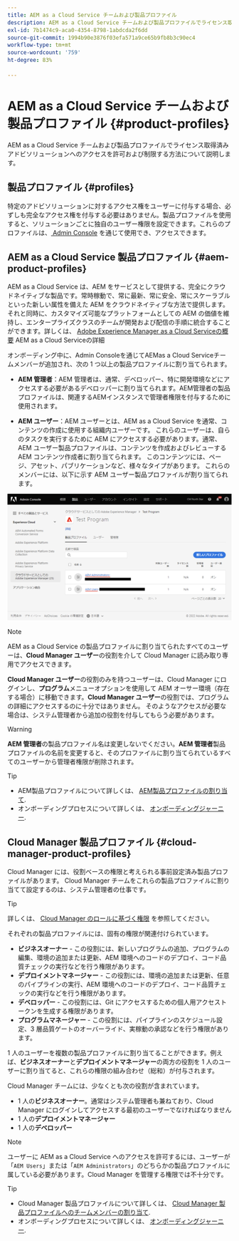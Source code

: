 ```yaml
---
title: AEM as a Cloud Service チームおよび製品プロファイル
description: AEM as a Cloud Service チームおよび製品プロファイルでライセンス取得済みアドビソリューションへのアクセスを許可および制限する方法について説明します。
exl-id: 7b1474c9-aca0-4354-8798-1abdcda2f6dd
source-git-commit: 1994b90e3876f03efa571a9ce65b9fb8b3c90ec4
workflow-type: tm+mt
source-wordcount: '759'
ht-degree: 83%

---
```


# AEM as a Cloud Service チームおよび製品プロファイル {#product-profiles}

AEM as a Cloud Service チームおよび製品プロファイルでライセンス取得済みアドビソリューションへのアクセスを許可および制限する方法について説明します。

## 製品プロファイル {#profiles}

特定のアドビソリューションに対するアクセス権をユーザーに付与する場合、必ずしも完全なアクセス権を付与する必要はありません。製品プロファイルを使用すると、ソリューションごとに独自のユーザー権限を設定できます。これらのプロファイルは、[ Admin Console](/help/journey-onboarding/admin-console.md) を通じて使用でき、アクセスできます。

## AEM as a Cloud Service 製品プロファイル {#aem-product-profiles}

AEM as a Cloud Service は、AEM をサービスとして提供する、完全にクラウドネイティブな製品です。常時稼動で、常に最新、常に安全、常にスケーラブルといった新しい属性を備えた AEM をクラウドネイティブな方法で提供します。それと同時に、カスタマイズ可能なプラットフォームとしての AEM の価値を維持し、エンタープライズクラスのチームが開発および配信の手順に統合することができます。詳しくは、 [Adobe Experience Manager as a Cloud Serviceの概要](/help/overview/introduction.md) AEM as a Cloud Serviceの詳細

オンボーディング中に、Admin Consoleを通じてAEMas a Cloud Serviceチームメンバーが追加され、次の 1 つ以上の製品プロファイルに割り当てられます。

* **AEM 管理者**：AEM 管理者は、通常、デベロッパー、特に開発環境などにアクセスする必要があるデベロッパーに割り当てられます。AEM管理者の製品プロファイルは、関連するAEMインスタンスで管理者権限を付与するために使用されます。

* **AEM ユーザー**：AEM ユーザーとは、AEM as a Cloud Service を通常、コンテンツの作成に使用する組織内ユーザーです。 これらのユーザーは、自らのタスクを実行するために AEM にアクセスする必要があります。通常、AEM ユーザー製品プロファイルは、コンテンツを作成およびレビューする AEM コンテンツ作成者に割り当てられます。 このコンテンツには、ページ、アセット、パブリケーションなど、様々なタイプがあります。 これらのメンバーには、以下に示す AEM ユーザー製品プロファイルが割り当てられます。

![製品プロファイル](/help/onboarding/assets/admin-console-profiles.png)

>[!NOTE]
>
>AEM as a Cloud Service の製品プロファイルに割り当てられたすべてのユーザーは、**Cloud Manager ユーザー**&#x200B;の役割を介して Cloud Manager に読み取り専用でアクセスできます。
>
>**Cloud Manager ユーザー**&#x200B;の役割のみを持つユーザーは、Cloud Manager にログインし、**プログラム**&#x200B;メニューオプションを使用して AEM オーサー環境（存在する場合）に移動できます。**Cloud Manager ユーザー**&#x200B;の役割では、プログラムの詳細にアクセスするのに十分ではありません。 そのようなアクセスが必要な場合は、システム管理者から追加の役割を付与してもらう必要があります。

>[!WARNING]
>
>**AEM 管理者**&#x200B;の製品プロファイル名は変更しないでください。**AEM 管理者**&#x200B;製品プロファイルの名前を変更すると、そのプロファイルに割り当てられているすべてのユーザーから管理者権限が削除されます。

>[!TIP]
>
>* AEM製品プロファイルについて詳しくは、 [AEM製品プロファイルの割り当て](/help/journey-onboarding/assign-profiles-aem.md).
>* オンボーディングプロセスについて詳しくは、 [オンボーディングジャーニー](/help/journey-onboarding/overview.md).

## Cloud Manager 製品プロファイル {#cloud-manager-product-profiles}

Cloud Manager には、役割ベースの権限と考えられる事前設定済み製品プロファイルがあります。 Cloud Manager チームをこれらの製品プロファイルに割り当てて設定するのは、システム管理者の仕事です。

>[!TIP]
>
>詳しくは、 [Cloud Manager のロールに基づく権限](/help/onboarding/cloud-manager-introduction.md#role-based-permissions) を参照してください。

それぞれの製品プロファイルには、固有の権限が関連付けられています。

* **ビジネスオーナー** - この役割には、新しいプログラムの追加、プログラムの編集、環境の追加または更新、AEM 環境へのコードのデプロイ、コード品質チェックの実行などを行う権限があります。
* **デプロイメントマネージャー** - この役割には、環境の追加または更新、任意のパイプラインの実行、AEM 環境へのコードのデプロイ、コード品質チェックの実行などを行う権限があります。
* **デベロッパー** - この役割には、Git にアクセスするための個人用アクセストークンを生成する権限があります。
* **プログラムマネージャー** - この役割には、パイプラインのスケジュール設定、3 層品質ゲートのオーバーライド、実稼動の承認などを行う権限があります。

1 人のユーザーを複数の製品プロファイルに割り当てることができます。例えば、**ビジネスオーナー**&#x200B;と&#x200B;**デプロイメントマネージャー**&#x200B;の両方の役割を 1 人のユーザーに割り当てると、これらの権限の組み合わせ（総和）が付与されます。

Cloud Manager チームには、少なくとも次の役割が含まれています。

* 1 人の&#x200B;**ビジネスオーナー**。通常はシステム管理者も兼ねており、Cloud Manager にログインしてアクセスする最初のユーザーでなければなりません
* 1 人の&#x200B;**デプロイメントマネージャー**
* 1 人の&#x200B;**デベロッパー**

>[!NOTE]
>
>ユーザーに AEM as a Cloud Service へのアクセスを許可するには、ユーザーが「`AEM Users`」または「`AEM Administrators`」のどちらかの製品プロファイルに属している必要があります。Cloud Manager を管理する権限では不十分です。

>[!TIP]
>
>* Cloud Manager 製品プロファイルについて詳しくは、 [Cloud Manager 製品プロファイルへのチームメンバーの割り当て](/help/journey-onboarding/assign-profiles-cloud-manager.md).
>* オンボーディングプロセスについて詳しくは、 [オンボーディングジャーニー](/help/journey-onboarding/overview.md).
